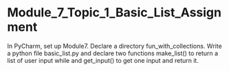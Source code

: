 # Module_7_Topic_1_Basic_List_Assignment
In PyCharm, set up Module7. Declare a directory fun_with_collections. Write a python file basic_list.py and declare two functions make_list() to return a list of user input while and get_input() to get one input and return it.
